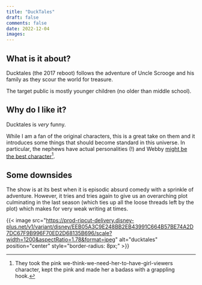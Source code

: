 ```yaml
---
title: "DuckTales"
draft: false
comments: false
date: 2022-12-04
images:
---
```


## What is it about?

Ducktales (the 2017 reboot) follows the adventure of Uncle Scrooge and his family as they scour the world for treasure.

The target public is mostly younger children (no older than middle school).

## Why do I like it?

Ducktales is *very* funny.

While I am a fan of the original characters, this is a great take on them and it introduces some things that should become standard in this universe.
In particular, the nephews have actual personalities (!) and Webby [might be the best character](https://www.youtube.com/watch?v=3NPoyDlit1g&t=67s)[^webby].

[^webby]: They took the pink we-think-we-need-her-to-have-girl-viewers character, kept the pink and made her a badass with a grappling hook.

## Some downsides

The show is at its best when it is episodic absurd comedy with a sprinkle of adventure.
However, it tries and tries again to give us an overarching plot culminating in the last season (which ties up all the loose threads left by the plot) which makes for very weak writing at times.

{{< image src="https://prod-ripcut-delivery.disney-plus.net/v1/variant/disney/EEB05A3C9E248BB2EB43991C664B57BE74A2D7DC67F9B996F70ED2D68135B696/scale?width=1200&aspectRatio=1.78&format=jpeg" alt="ducktales" position="center" style="border-radius: 8px;" >}}
